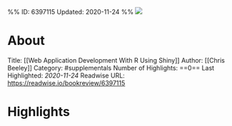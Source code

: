 %%
ID: 6397115
Updated: 2020-11-24
%%
![](https://images-na.ssl-images-amazon.com/images/I/51ET%2BbsghvL._SL500_.jpg)

# About
Title: [[Web Application Development With R Using Shiny]]
Author: [[Chris Beeley]]
Category: #supplementals
Number of Highlights: ==0==
Last Highlighted: *2020-11-24*
Readwise URL: https://readwise.io/bookreview/6397115

# Highlights 